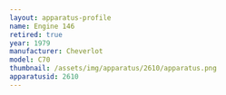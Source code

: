 ```yaml
---
layout: apparatus-profile
name: Engine 146
retired: true
year: 1979
manufacturer: Cheverlot
model: C70
thumbnail: /assets/img/apparatus/2610/apparatus.png
apparatusid: 2610
---
```

